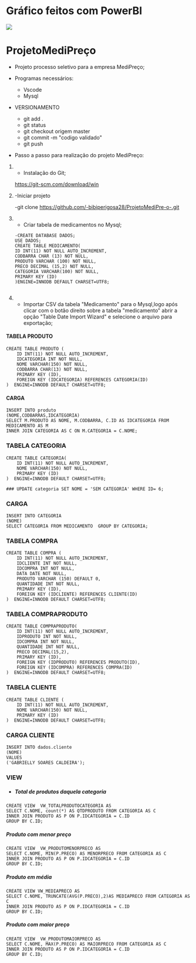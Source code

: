 # Gráfico feitos com PowerBI  
![](https://raw.githubusercontent.com/bibiperigosa28/ProjetoMediPre-o-/main/imagem/powerbi.jpeg)
# ProjetoMediPreço
- Projeto processo seletivo para a empresa MediPreço;
- Programas necessários:
    - Vscode
    - Mysql
- VERSIONAMENTO
    - git add .
    - git status 
    - git checkout origem master
    - git commit -m "codigo validado"
    - git push  

- Passo a passo para realização do projeto MediPreço:

1. - Instalação do Git;
	
	https://git-scm.com/download/win
	     

2. -Iniciar projeto 
    
    -git clone https://github.com/-bibiperigosa28/ProjetoMediPre-o-.git
    

3. - Criar tabela de medicamentos no Mysql;
    ```
    -CREATE DATABASE DADOS;
    USE DADOS;
    CREATE TABLE MEDICAMENTO(
    ID INT(11) NOT NULL AUTO_INCREMENT,
    CODBARRA CHAR (13) NOT NULL,
    PRODUTO VARCHAR (100) NOT NULL,
    PRECO DECIMAL (15,2) NOT NULL,
    CATEGORIA VARCHAR(100) NOT NULL,
    PRIMARY KEY (ID)
    )ENGINE=INNODB DEFAULT CHARSET=UTF8;
    

4. - Importar CSV da tabela "Medicamento" para o Mysql,logo após clicar com o botão direito sobre a tabela "medicamento" abrir a opção "Table Date Import Wizard" e selecione o arquivo para exportação;


#### TABELA PRODUTO
```
CREATE TABLE PRODUTO (
    ID INT(11) NOT NULL AUTO_INCREMENT,
    IDCATEGORIA INT NOT NULL,
    NOME VARCHAR(150) NOT NULL,
    CODBARRA CHAR(13) NOT NULL,
    PRIMARY KEY (ID),
    FOREIGN KEY (IDCATEGORIA) REFERENCES CATEGORIA(ID)
)  ENGINE=INNODB DEFAULT CHARSET=UTF8;
```

#### CARGA 
```
INSERT INTO produto
(NOME,CODBARRAS,IDCATEGORIA)
SELECT M.PRODUTO AS NOME, M.CODBARRA, C.ID AS IDCATEGORIA FROM MEDICAMENTO AS M
INNER JOIN CATEGORIA AS C ON M.CATEGORIA = C.NOME;

```

### TABELA CATEGORIA
```
CREATE TABLE CATEGORIA(
    ID INT(11) NOT NULL AUTO_INCREMENT,
    NOME VARCHAR(150) NOT NULL,
    PRIMARY KEY (ID)
)  ENGINE=INNODB DEFAULT CHARSET=UTF8;

### UPDATE categoria SET NOME = 'SEM CATEGORIA' WHERE ID= 6;
```
### CARGA
```
INSERT INTO CATEGORIA
(NOME)
SELECT CATEGORIA FROM MEDICAMENTO  GROUP BY CATEGORIA;
```

### TABELA COMPRA
```
CREATE TABLE COMPRA (
    ID INT(11) NOT NULL AUTO_INCREMENT,
    IDCLIENTE INT NOT NULL,
    IDCOMPRA INT NOT NULL,
    DATA DATE NOT NULL,
    PRODUTO VARCHAR (150) DEFAULT 0,
    QUANTIDADE INT NOT NULL,
    PRIMARY KEY (ID),
    FOREIGN KEY (IDCLIENTE) REFERENCES CLIENTE(ID)
)  ENGINE=INNODB DEFAULT CHARSET=UTF8;
```

### TABELA COMPRAPRODUTO
```
CREATE TABLE COMPRAPRODUTO(
    ID INT(11) NOT NULL AUTO_INCREMENT,
    IDPRODUTO INT NOT NULL,
    IDCOMPRA INT NOT NULL,
    QUANTIDADE INT NOT NULL,
    PRECO DECIMAL(15,2),
    PRIMARY KEY (ID),
	FOREIGN KEY (IDPRODUTO) REFERENCES PRODUTO(ID),
	FOREIGN KEY (IDCOMPRA) REFERENCES COMPRA(ID)
)  ENGINE=INNODB DEFAULT CHARSET=UTF8;
```

### TABELA CLIENTE
```
CREATE TABLE CLIENTE (
    ID INT(11) NOT NULL AUTO_INCREMENT,
    NOME VARCHAR(150) NOT NULL,
    PRIMARY KEY (ID)
)  ENGINE=INNODB DEFAULT CHARSET=UTF8;

```
### CARGA CLIENTE 
```
INSERT INTO dados.cliente
(NOME)
VALUES
('GABRIELLY SOARES CALDEIRA');
```

### VIEW
- ##### Total de produtos daquela categoria
```
CREATE VIEW  VW_TOTALPRODUTOCATEGORIA AS 
SELECT C.NOME, count(*) AS QTDPRODUTO FROM CATEGORIA AS C 
INNER JOIN PRODUTO AS P ON P.IDCATEGORIA = C.ID
GROUP BY C.ID;
```
##### Produto com menor preço
```
CREATE VIEW  VW_PRODUTOMENORPRECO AS 
SELECT C.NOME, MIN(P.PRECO) AS MENORPRECO FROM CATEGORIA AS C 
INNER JOIN PRODUTO AS P ON P.IDCATEGORIA = C.ID
GROUP BY C.ID;
```
##### Produto em média 
```
CREATE VIEW VW_MEDIAPRECO AS 
SELECT C.NOME, TRUNCATE(AVG(P.PRECO),2)AS MEDIAPRECO FROM CATEGORIA AS C 
INNER JOIN PRODUTO AS P ON P.IDCATEGORIA = C.ID
GROUP BY C.ID;
```
##### Produto com maior preço

```
CREATE VIEW  VW_PRODUTOMAIORPRECO AS 
SELECT C.NOME, MAX(P.PRECO) AS MAIORPRECO FROM CATEGORIA AS C 
INNER JOIN PRODUTO AS P ON P.IDCATEGORIA = C.ID
GROUP BY C.ID;
```

